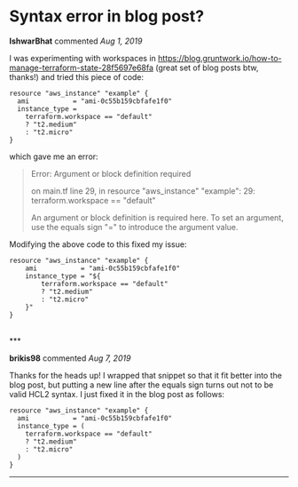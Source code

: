 # Syntax error in blog post?

**IshwarBhat** commented *Aug 1, 2019*

I was experimenting with workspaces in https://blog.gruntwork.io/how-to-manage-terraform-state-28f5697e68fa (great set of blog posts btw, thanks!) and tried this piece of code:
```HCL
resource "aws_instance" "example" {
  ami           = "ami-0c55b159cbfafe1f0"
  instance_type = 
    terraform.workspace == "default" 
    ? "t2.medium" 
    : "t2.micro"
}
```
which gave me an error:

> Error: Argument or block definition required
> 
>   on main.tf line 29, in resource "aws_instance" "example":
>   29:         terraform.workspace == "default"
> 
> An argument or block definition is required here. To set an argument, use the
> equals sign "=" to introduce the argument value.

Modifying the above code to this fixed my issue:
```HCL
resource "aws_instance" "example" {
    ami           = "ami-0c55b159cbfafe1f0"
    instance_type = "${
        terraform.workspace == "default"
        ? "t2.medium"
        : "t2.micro"
    }"
}
```
<br />
***


**brikis98** commented *Aug 7, 2019*

Thanks for the heads up! I wrapped that snippet so that it fit better into the blog post, but putting a new line after the equals sign turns out not to be valid HCL2 syntax. I just fixed it in the blog post as follows:

```hcl
resource "aws_instance" "example" {
  ami           = "ami-0c55b159cbfafe1f0"
  instance_type = (
    terraform.workspace == "default" 
    ? "t2.medium" 
    : "t2.micro"
  )
}
```
***

